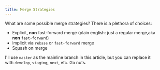 ```yaml
---
title: Merge Strategies
---
```


What are some possible merge strategies? There is a plethora of choices:

-   Explicit, **non** fast-forward merge (plain english: just a regular merge,aka **non** `fast-forward`)
-   Implicit via `rebase` or `fast-forward` merge
-   Squash on merge

I'll use `master` as the mainline branch in this article, but you can replace it with `develop`, `staging`, `next`, etc. Go nuts.